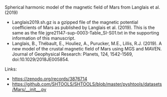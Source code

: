 Spherical harmonic model of the magnetic field of Mars from Langlais et al. (2019)
- Langlais2019.sh.gz is a gzipped file of the magnetic potential coefficients of Mars as published by Langlais et al. (2019). This is the same as the file jgre21147-sup-0003-Table_SI-S01.txt in the supporting information of this manuscript.
- Langlais, B., Thébault, E., Houliez, A., Purucker, M.E., Lillis, R.J. (2019). A new model of the crustal magnetic field of Mars using MGS and MAVEN. Journal of Geophysical Research: Planets, 124, 1542-1569, doi:10.1029/2018JE005854.

Links:
- https://zenodo.org/records/3876714
- https://github.com/SHTOOLS/SHTOOLS/blob/master/pyshtools/datasets/Mars/__init__.py
